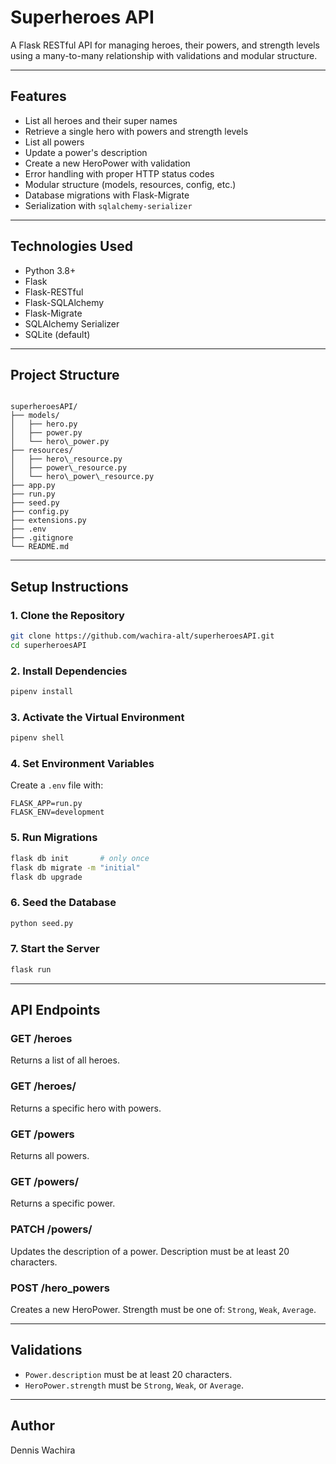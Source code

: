 
# Superheroes API

A Flask RESTful API for managing heroes, their powers, and strength levels using a many-to-many relationship with validations and modular structure.

---

## Features

- List all heroes and their super names
- Retrieve a single hero with powers and strength levels
- List all powers
- Update a power's description
- Create a new HeroPower with validation
- Error handling with proper HTTP status codes
- Modular structure (models, resources, config, etc.)
- Database migrations with Flask-Migrate
- Serialization with `sqlalchemy-serializer`

---

## Technologies Used

- Python 3.8+
- Flask
- Flask-RESTful
- Flask-SQLAlchemy
- Flask-Migrate
- SQLAlchemy Serializer
- SQLite (default)

---

## Project Structure

```

superheroesAPI/
├── models/
│   ├── hero.py
│   ├── power.py
│   └── hero\_power.py
├── resources/
│   ├── hero\_resource.py
│   ├── power\_resource.py
│   └── hero\_power\_resource.py
├── app.py
├── run.py
├── seed.py
├── config.py
├── extensions.py
├── .env
├── .gitignore
└── README.md

````

---

## Setup Instructions

### 1. Clone the Repository

```bash
git clone https://github.com/wachira-alt/superheroesAPI.git
cd superheroesAPI
````

### 2. Install Dependencies

```bash
pipenv install
```

### 3. Activate the Virtual Environment

```bash
pipenv shell
```

### 4. Set Environment Variables

Create a `.env` file with:

```env
FLASK_APP=run.py
FLASK_ENV=development
```

### 5. Run Migrations

```bash
flask db init       # only once
flask db migrate -m "initial"
flask db upgrade
```

### 6. Seed the Database

```bash
python seed.py
```

### 7. Start the Server

```bash
flask run
```

---

## API Endpoints

### GET /heroes

Returns a list of all heroes.

### GET /heroes/<id>

Returns a specific hero with powers.

### GET /powers

Returns all powers.

### GET /powers/<id>

Returns a specific power.

### PATCH /powers/<id>

Updates the description of a power. Description must be at least 20 characters.

### POST /hero\_powers

Creates a new HeroPower. Strength must be one of: `Strong`, `Weak`, `Average`.

---

## Validations

* `Power.description` must be at least 20 characters.
* `HeroPower.strength` must be `Strong`, `Weak`, or `Average`.

---

## Author

Dennis Wachira




